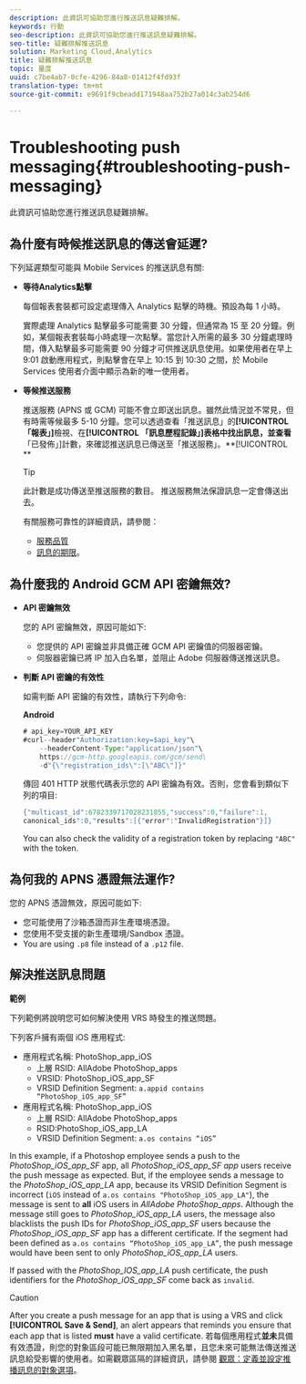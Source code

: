```yaml
---
description: 此資訊可協助您進行推送訊息疑難排解。
keywords: 行動
seo-description: 此資訊可協助您進行推送訊息疑難排解。
seo-title: 疑難排解推送訊息
solution: Marketing Cloud,Analytics
title: 疑難排解推送訊息
topic: 量度
uuid: c7be4ab7-0cfe-4296-84a8-01412f4fd93f
translation-type: tm+mt
source-git-commit: e9691f9cbeadd171948aa752b27a014c3ab254d6

---
```



# Troubleshooting push messaging{#troubleshooting-push-messaging}

此資訊可協助您進行推送訊息疑難排解。

## 為什麼有時候推送訊息的傳送會延遲?

下列延遲類型可能與 Mobile Services 的推送訊息有關:

* **等待Analytics點擊**

   每個報表套裝都可設定處理傳入 Analytics 點擊的時機。預設為每 1 小時。

   實際處理 Analytics 點擊最多可能需要 30 分鐘，但通常為 15 至 20 分鐘。例如，某個報表套裝每小時處理一次點擊。當您計入所需的最多 30 分鐘處理時間，傳入點擊最多可能需要 90 分鐘才可供推送訊息使用。如果使用者在早上 9:01 啟動應用程式，則點擊會在早上 10:15 到 10:30 之間，於 Mobile Services 使用者介面中顯示為新的唯一使用者。

* **等候推送服務**

   推送服務 (APNS 或 GCM) 可能不會立即送出訊息。雖然此情況並不常見，但有時需等候最多 5-10 分鐘。您可以透過查看「推送訊息」的&#x200B;**[!UICONTROL 「報表」]**&#x200B;檢視、在&#x200B;**[!UICONTROL 「訊息歷程記錄」]表格中找出訊息，並查看**「已發佈」]計數，來確認推送訊息已傳送至「推送服務」。**[!UICONTROL **

   >[!TIP]
   >
   >此計數是成功傳送至推送服務的數目。 推送服務無法保證訊息一定會傳送出去。

   有關服務可靠性的詳細資訊，請參閱：

   * [服務品質](https://developer.apple.com/library/content/documentation/NetworkingInternet/Conceptual/RemoteNotificationsPG/APNSOverview.html#//apple_ref/doc/uid/TP40008194-CH8-SW5l)
   * [訊息的期限](https://developers.google.com/cloud-messaging/concept-options#lifetime)。

## 為什麼我的 Android GCM API 密鑰無效?

* **API 密鑰無效**

   您的 API 密鑰無效，原因可能如下:

   * 您提供的 API 密鑰並非具備正確 GCM API 密鑰值的伺服器密鑰。
   * 伺服器密鑰已將 IP 加入白名單，並阻止 Adobe 伺服器傳送推送訊息。

* **判斷 API 密鑰的有效性**

   如需判斷 API 密鑰的有效性，請執行下列命令:

   **Android**

   ```java
   # api_key=YOUR_API_KEY
   #curl--header"Authorization:key=$api_key"\
       --headerContent-Type:"application/json"\ 
       https://gcm-http.googleapis.com/gcm/send\
       -d"{\"registration_ids\":[\"ABC\"]}"
   ```

   傳回 401 HTTP 狀態代碼表示您的 API 密鑰為有效。否則，您會看到類似下列的項目:

   ```java
   {"multicast_id":6782339717028231855,"success":0,"failure":1,
   canonical_ids":0,"results":[{"error":"InvalidRegistration"}]}
   ```

   You can also check the validity of a registration token by replacing `"ABC"` with the token.

## 為何我的 APNS 憑證無法運作?

您的 APNS 憑證無效，原因可能如下:

* 您可能使用了沙箱憑證而非生產環境憑證。
* 您使用不受支援的新生產環境/Sandbox 憑證。
* You are using `.p8` file instead of a `.p12` file.

## 解決推送訊息問題

**範例**

下列範例將說明您可如何解決使用 VRS 時發生的推送問題。

下列客戶擁有兩個 iOS 應用程式:

* 應用程式名稱: PhotoShop_app_iOS
   * 上層 RSID: AllAdobe PhotoShop_apps
   * VRSID: PhotoShop_iOS_app_SF
   * VRSID Definition Segment: `a.appid contains “PhotoShop_iOS_app_SF”`
* 應用程式名稱: PhotoShop_app_iOS
   * 上層 RSID: AllAdobe PhotoShop_apps
   * RSID:PhotoShop_iOS_app_LA
   * VRSID Definition Segment: `a.os contains “iOS”`

In this example, if a Photoshop employee sends a push to the *PhotoShop_iOS_app_SF* app, all *PhotoShop_iOS_app_SF app* users receive the push message as expected. But, if the employee sends a message to the *PhotoShop_iOS_app_LA* app, because its VRSID Definition Segment is incorrect (`iOS` instead of `a.os contains "PhotoShop_iOS_app_LA"`), the message is sent to **all** iOS users in *AllAdobe PhotoShop_apps*. Although the message still goes to *PhotoShop_iOS_app_LA* users, the message also blacklists the push IDs for *PhotoShop_iOS_app_SF* users because the *PhotoShop_iOS_app_SF* app has a different certificate. If the segment had been defined as `a.os contains “PhotoShop_iOS_app_LA”`, the push message would have been sent to only *PhotoShop_iOS_app_LA* users.

If passed with the *PhotoShop_IOS_app_LA* push certificate, the push identifiers for the *PhotoShop_iOS_app_SF* come back as `invalid`.

>[!CAUTION]
>
>After you create a push message for an app that is using a VRS and click **[!UICONTROL Save &amp; Send]**, an alert appears that reminds you ensure that each app that is listed **must** have a valid certificate. 若每個應用程式&#x200B;**並未**&#x200B;具備有效憑證，則您的對象區段可能已無限期加入黑名單，且您未來可能無法傳送推送訊息給受影響的使用者。如需觀眾區隔的詳細資訊，請參閱 [觀眾：定義並設定推播訊息的對象選項](/help/using/in-app-messaging/t-create-push-message/c-audience-push-message.md)。
